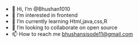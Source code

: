- 👋 Hi, I’m @Bhushan1010
- 👀 I’m interested in frontend 
- 🌱 I’m currently learning Html,java,css,R
- 💞️ I’m looking to collaborate on open source
- 📫 How to reach me bhushansisode11@gmail.com

<!---
Bhushan1010/Bhushan1010 is a ✨ special ✨ repository because its `README.md` (this file) appears on your GitHub profile.
You can click the Preview link to take a look at your changes.
--->
